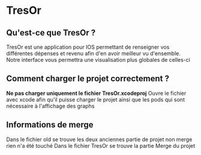 # TresOr

## Qu'est-ce que TresOr ?
TresOr est une application pour IOS permettant de renseigner vos différentes dépenses et revenu afin d'en avoir meilleur vu d'ensemble. Notre interface vous permettra une visualisation plus globales de celles-ci 

## Comment charger le projet correctement ?
**Ne pas charger uniquement le fichier TresOr.xcodeproj**
Ouvre le fichier avec xcode afin qu'il puisse charger le projet ainsi que les pods qui sont nécessaire à l'affichage des graphs

## Informations de merge
Dans le fichier old se trouve les deux anciennes partie de projet non merge rien n'a été touché
Dans le fichier TresOr se trouve la partie Merge du projet
